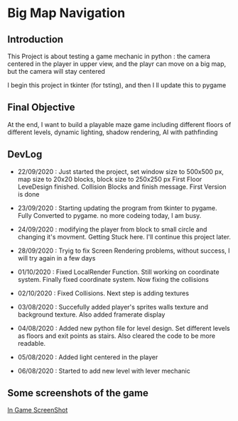 # Big Map Navigation
## Introduction
This Project is about testing a game mechanic in python : the camera centered in the player in upper view, and the playr can move on a big map, but the camera will stay centered

I begin this project in tkinter (for tsting), and then I ll update this to pygame

## Final Objective
At the end, I want to build a playable maze game including different floors of different levels, dynamic lighting, shadow rendering, AI with pathfinding

## DevLog
- 22/09/2020 : Just started the project, set window size to 500x500 px, map size to 20x20 blocks, block size to 250x250 px
First Floor LeveDesign finished. Collision Blocks and finish message.
First Version is done

- 23/09/2020 : Starting updating the program from tkinter to pygame. Fully Converted to pygame. no more codeing today, I am busy.

- 24/09/2020 : modifying the player from block to small circle and changing it's movment. Getting Stuck here. I'll continue this project later.

- 28/09/2020 : Tryig to fix Screen Rendering problems, without success, I will try again in a few days

- 01/10/2020 : Fixed LocalRender Function. Still working on coordinate system. Finally fixed coordinate system. Now fixing
the collisions 

- 02/10/2020 : Fixed Collisions. Next step is adding textures

- 03/08/2020 : Succefully added player's sprites walls texture and background texture. Also added framerate display

- 04/08/2020 : Added new python file for level design. Set different levels as floors and exit points as stairs.
Also cleared the code to be more readable.

- 05/08/2020 : Added light centered in the player

- 06/08/2020 : Started to add new level with lever mechanic


## Some screenshots of the game

[In Game ScreenShot](Images\\screen1)
